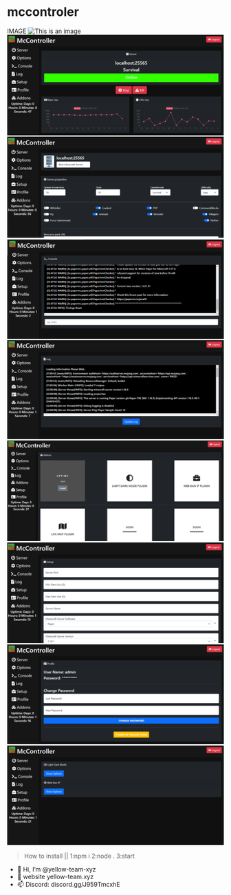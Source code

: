 # mccontroler
IMAGE
![This is an image](https://github.com/yellow-team-xyz/mccontroler/raw/main/screenshot/1.png)
![This is an image](https://github.com/yellow-team-xyz/mccontroler/raw/main/screenshot/9.png)
![This is an image](https://github.com/yellow-team-xyz/mccontroler/raw/main/screenshot/10.png)
![This is an image](https://github.com/yellow-team-xyz/mccontroler/raw/main/screenshot/11.png)
![This is an image](https://github.com/yellow-team-xyz/mccontroler/raw/main/screenshot/12.png)
![This is an image](https://github.com/yellow-team-xyz/mccontroler/raw/main/screenshot/13.png)
![This is an image](https://github.com/yellow-team-xyz/mccontroler/raw/main/screenshot/6.png)
![This is an image](https://github.com/yellow-team-xyz/mccontroler/raw/main/screenshot/7.png)
![This is an image](https://github.com/yellow-team-xyz/mccontroler/raw/main/screenshot/8.png)
> How to install || 1:npm i 2:node . 3:start
- 👋 Hi, I’m @yellow-team-xyz
- 👀 website yellow-team.xyz
- 📫 Discord: discord.gg/J959TmcxhE
